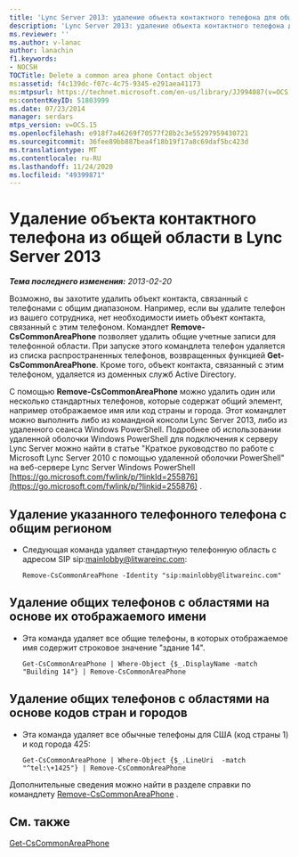 ```yaml
---
title: 'Lync Server 2013: удаление объекта контактного телефона для общего города'
description: 'Lync Server 2013: удаление объекта контактного телефона для общего города.'
ms.reviewer: ''
ms.author: v-lanac
author: lanachin
f1.keywords:
- NOCSH
TOCTitle: Delete a common area phone Contact object
ms:assetid: f4c139dc-f07c-4c75-9345-e291aea41173
ms:mtpsurl: https://technet.microsoft.com/en-us/library/JJ994087(v=OCS.15)
ms:contentKeyID: 51803999
ms.date: 07/23/2014
manager: serdars
mtps_version: v=OCS.15
ms.openlocfilehash: e918f7a46269f70577f28b2c3e55297959430721
ms.sourcegitcommit: 36fee89bb887bea4f18b19f17a8c69daf5bc423d
ms.translationtype: MT
ms.contentlocale: ru-RU
ms.lasthandoff: 11/24/2020
ms.locfileid: "49399871"
---
```

# <a name="delete-a-common-area-phone-contact-object-in-lync-server-2013"></a>Удаление объекта контактного телефона из общей области в Lync Server 2013

<div data-xmlns="http://www.w3.org/1999/xhtml">

<div class="topic" data-xmlns="http://www.w3.org/1999/xhtml" data-msxsl="urn:schemas-microsoft-com:xslt" data-cs="https://msdn.microsoft.com/">

<div data-asp="https://msdn2.microsoft.com/asp">



</div>

<div id="mainSection">

<div id="mainBody">

<span> </span>

_**Тема последнего изменения:** 2013-02-20_

Возможно, вы захотите удалить объект контакта, связанный с телефонами с общим диапазоном. Например, если вы удалите телефон из вашего сотрудника, нет необходимости иметь объект контакта, связанный с этим телефоном. Командлет **Remove-CsCommonAreaPhone** позволяет удалить общие учетные записи для телефонной области. При запуске этого командлета телефон удаляется из списка распространенных телефонов, возвращенных функцией **Get-CsCommonAreaPhone**. Кроме того, объект контакта, связанный с этим телефоном, удаляется из доменных служб Active Directory.

С помощью **Remove-CsCommonAreaPhone** можно удалить один или несколько стандартных телефонов, которые содержат общий элемент, например отображаемое имя или код страны и города. Этот командлет можно выполнить либо из командной консоли Lync Server 2013, либо из удаленного сеанса Windows PowerShell. Подробнее об использовании удаленной оболочки Windows PowerShell для подключения к серверу Lync Server можно найти в статье "Краткое руководство по работе с Microsoft Lync Server 2010 с помощью удаленной оболочки PowerShell" на веб-сервере Lync Server Windows PowerShell [https://go.microsoft.com/fwlink/p/?linkId=255876](https://go.microsoft.com/fwlink/p/?linkid=255876) .

<div>


<div>

## <a name="removing-a-specified-common-area-phone"></a>Удаление указанного телефонного телефона с общим регионом

  - Следующая команда удаляет стандартную телефонную область с адресом SIP sip:mainlobby@litwareinc.com:
    
        Remove-CsCommonAreaPhone -Identity "sip:mainlobby@litwareinc.com"

</div>

<div>

## <a name="removing-common-area-phones-based-on-their-display-name"></a>Удаление общих телефонов с областями на основе их отображаемого имени

  - Эта команда удаляет все общие телефоны, в которых отображаемое имя содержит строковое значение "здание 14".
    
        Get-CsCommonAreaPhone | Where-Object {$_.DisplayName -match "Building 14"} | Remove-CsCommonAreaPhone

</div>

<div>

## <a name="removing-common-area-phones-based-on-their-country-and-area-codes"></a>Удаление общих телефонов с областями на основе кодов стран и городов

  - Эта команда удаляет все обычные телефоны для США (код страны 1) и код города 425:
    
        Get-CsCommonAreaPhone | Where-Object {$_.LineUri  -match "^tel:\+1425"} | Remove-CsCommonAreaPhone

</div>

Дополнительные сведения можно найти в разделе справки по командлету [Remove-CsCommonAreaPhone](https://docs.microsoft.com/powershell/module/skype/Remove-CsCommonAreaPhone) .

</div>

<div>

## <a name="see-also"></a>См. также


[Get-CsCommonAreaPhone](https://docs.microsoft.com/powershell/module/skype/Get-CsCommonAreaPhone)  
  

</div>

</div>

<span> </span>

</div>

</div>

</div>

